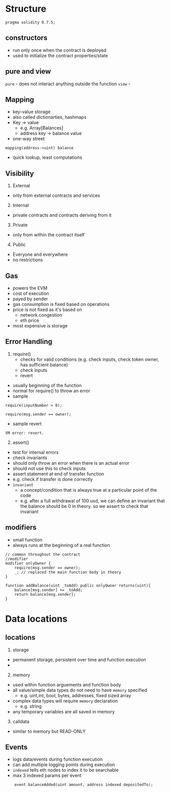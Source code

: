 # Structure
```solidity
pragma solidity 0.7.5; 
```

## constructors 
- run only once when the contract is deployed
- used to initialize the contract properties/state

## pure and view
`pure` - does not interact anything outside the function
`view` - 

## Mapping
- key-value storage
- also called dictionarties, hashmaps
- Key -> value
    - e.g. Array[Balances] 
    - address key -> balance value
- one-way street
```
mapping(address->uint) balance
```
- quick lookup, least computations

## Visibility
1. External
- only from external contracts and services
2. Internal
- private contracts and contracts deriving from it
3. Private
- only from within the contract itself
4. Public
- Everyone and everywhere
- no restrictions

## Gas
- powers the EVM
- cost of execution
- payed by sender
- gas consumption is fixed based on operations
- price is not fixed as it's based on 
    - network congestion
    - eth price
- most expensive is storage

## Error Handling
1. require()
    - checks for valid conditions (e.g. check inputs, check token owner, has sufficient balance)
    - check inputs
    - revert
- usually beginning of the function
- normal for require() to throw an error
- sample
```
require(inputNumber > 0);

require(msg.sender == owner);
```
- sample revert
```
VM error: revert.
```
2. assert()
- test for internal errors
- check invariants
- should only throw an error when there is an actual error
- should not use this to check inputs
- assert statement at end of transfer function
- e.g. check if transfer is done correctly
- `invariant`
    - a concept/condition that is always true at a particular point of the code
    - e.g. after a full withdrawal of 100 usd, we can define an invariant that the balance should be 0 in theory. so we assert to check that invariant

## modifiers
- small function
- always runs at the beginning of a real function
```
// common throughout the contract
//modifier
modifier onlyOwner {
    require(msg.sender == owner);
    _; // replaced the main function body in theory
}

function addBalance(uint _toAdd) public onlyOwner returns(uint){
    balance[msg.sender] += _toAdd;
    return balance[msg.sender];
}

```

# Data locations
## locations
1. storage
- permanent storage, persistent over time and function execution
- 
2. memory
- used within function arguements and function body
- all value/simple data types do not need to have `memory` specified 
    - e.g. uint,int, bool, bytes, addresses, fixed sized array
- complex data types will require `memory` declaration
    - e.g. string
- any temporary variables are all saved in memory
3. calldata
- similar to memory but READ-ONLY

## Events
- logs data/events during function execution
- can add multiple logging points during execution
- `indexed` tells eth nodes to index it to be searchable 
- max 3 indexed params per event

```
    event balanceAdded(uint amount, address indexed depositedTo);

```